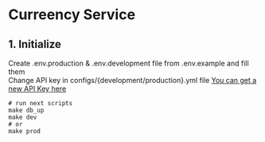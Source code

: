 # Curreency Service

## 1. Initialize

Create .env.production & .env.development file from .env.example and fill them  
Change API key in configs/{development/production}.yml file
[You can get a new API Key here](freecurrencyapi.com)
```shell
# run next scripts 
make db_up
make dev
# or
make prod 
```